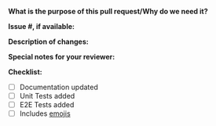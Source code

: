 **What is the purpose of this pull request/Why do we need it?**

**Issue #, if available:**

**Description of changes:**

**Special notes for your reviewer:**

**Checklist:**
- [ ] Documentation updated
- [ ] Unit Tests added
- [ ] E2E Tests added
- [ ] Includes [emojis](https://github.com/kubernetes-sigs/kubebuilder-release-tools?tab=readme-ov-file#kubebuilder-project-versioning)